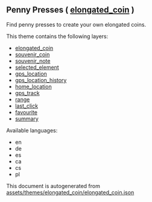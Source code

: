 [//]: # (WARNING: this file is automatically generated. Please find the sources at the bottom and edit those sources)

 Penny Presses ( [elongated_coin](https://mapcomplete.org/elongated_coin) ) 
----------------------------------------------------------------------------



Find penny presses to create your own elongated coins.

This theme contains the following layers:



  - [elongated_coin](../Layers/elongated_coin.md)
  - [souvenir_coin](../Layers/souvenir_coin.md)
  - [souvenir_note](../Layers/souvenir_note.md)
  - [selected_element](../Layers/selected_element.md)
  - [gps_location](../Layers/gps_location.md)
  - [gps_location_history](../Layers/gps_location_history.md)
  - [home_location](../Layers/home_location.md)
  - [gps_track](../Layers/gps_track.md)
  - [range](../Layers/range.md)
  - [last_click](../Layers/last_click.md)
  - [favourite](../Layers/favourite.md)
  - [summary](../Layers/summary.md)


Available languages:



  - en
  - de
  - es
  - ca
  - cs
  - pl
 

This document is autogenerated from [assets/themes/elongated_coin/elongated_coin.json](https://github.com/pietervdvn/MapComplete/blob/develop/assets/themes/elongated_coin/elongated_coin.json)
